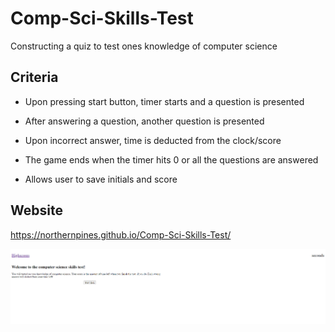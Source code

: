 # Comp-Sci-Skills-Test

Constructing a quiz to test ones knowledge of computer science

## Criteria

* Upon pressing start button, timer starts and a question is presented

* After answering a question, another question is presented

* Upon incorrect answer, time is deducted from the clock/score

* The game ends when the timer hits 0 or all the questions are answered

* Allows user to save initials and score

## Website

https://northernpines.github.io/Comp-Sci-Skills-Test/

![Quiz home page](./assets/images/Screenshot.png)